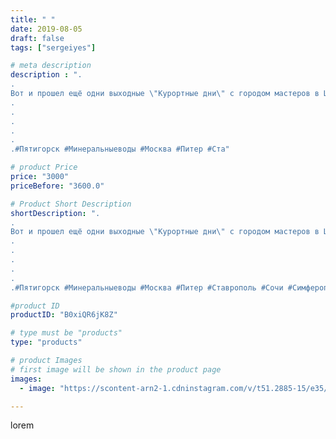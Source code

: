 ```yaml
---
title: " "
date: 2019-08-05
draft: false
tags: ["sergeiyes"]

# meta description
description : ".
.
Вот и прошел ещё одни выходные \"Курортные дни\" с городом мастеров в Цветнике города Пятигорска.
.
.
.
.
.
.#Пятигорск #Минеральныеводы #Москва #Питер #Ста"

# product Price
price: "3000"
priceBefore: "3600.0"

# Product Short Description
shortDescription: ".
.
Вот и прошел ещё одни выходные \"Курортные дни\" с городом мастеров в Цветнике города Пятигорска.
.
.
.
.
.
.#Пятигорск #Минеральныеводы #Москва #Питер #Ставрополь #Сочи #Симферополь #Севастополь #УФО #Анапа #Краснодар #Екатеринбург #Челябинск #Ессентуки #Железноводск #Кисловодск #бизнес #Ростовнадону #gruppazahvata #крым #sergeystar  #Волгоград"

#product ID
productID: "B0xiQR6jK8Z"

# type must be "products"
type: "products"

# product Images
# first image will be shown in the product page
images:
  - image: "https://scontent-arn2-1.cdninstagram.com/v/t51.2885-15/e35/67237103_357233381624990_123641782279319568_n.jpg?tp=1&_nc_ht=scontent-arn2-1.cdninstagram.com&_nc_cat=102&_nc_ohc=fk7RyYDR9lQAX9mMy_n&ccb=7-4&oh=3e1b25503fcf44e83f267ded6af65488&oe=60850130&_nc_sid=86f79a&ig_cache_key=MjEwMzYxMzE1MzI4NzY0NzAwMQ%3D%3D.2-ccb7-4"

---
```

lorem

